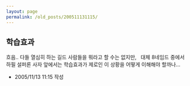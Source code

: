 ```yaml
---
layout: page
permalink: /old_posts/200511131115/
---
```


## 학습효과

흐음.. 다들 열심히 하는 길드 사람들을 뭐라고 할 수는 없지만,
 
대체 8네임드 중에서 하필 설퍼론 사자 앞에서는 학습효과가 제로인 이 상황을 어떻게 이해해야 할까나...
 
 
       


- 2005/11/13 11:15 작성